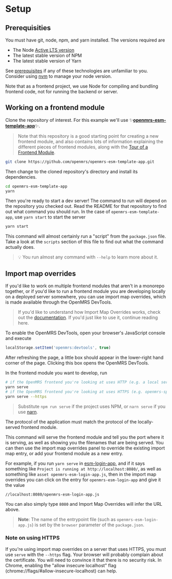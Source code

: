 # Setup

## Prerequisities

You must have git, node, npm, and yarn installed. The versions required are
- The Node [Active LTS version](https://nodejs.org/en/about/releases/)
- The latest stable version of NPM
- The latest stable version of Yarn

See [prerequisites](./prerequisites.md) if any of these technologies
are unfamiliar to you.
Consider using [nvm](https://github.com/nvm-sh/nvm#node-version-manager---)
to manage your node version.

Note that as a frontend project, we use Node for compiling and bundling frontend code,
not for running the backend or server.

## Working on a frontend module

Clone the repository of interest. For this example we'll use
:sparkles:**[openmrs-esm-template-app](https://github.com/openmrs/openmrs-esm-template-app)**:sparkles:.

> Note that this repository is a good starting point for creating a new
frontend module, and also contains lots of information explaining the
different pieces of frontend modules, along with the
[Tour of a Frontend Module](./tour.md).

```bash
git clone https://github.com/openmrs/openmrs-esm-template-app.git
```

Then change to the cloned repository's directory and install its dependencies.

```bash
cd openmrs-esm-template-app
yarn
```

Then you're ready to start a dev server! The command to run will depend on
the repository you checked out. Read the README for that repository to find
out what command you should run. In the case of `openmrs-esm-template-app`,
use `yarn start` to start the server

```bash
yarn start
```

This command will almost certainly run a "script" from the `package.json`
file. Take a look at the `scripts` section of this file to find out what
the command actually does.

> :bulb: You run almost any command with `--help` to learn more about it.

## Import map overrides

If you'd like to work on multiple frontend modules that aren't in a monorepo together,
or if you'd like to run a frontend module you are developing locally on a
deployed server somewhere, you can use import map overrides,
which is made available through the OpenMRS DevTools.

> If you'd like to understand how Import Map Overrides works, check out
  the [documentation](https://github.com/joeldenning/import-map-overrides).
  If you'd just like to use it, continue reading here.

To enable the OpenMRS DevTools, open your browser's JavaScript console and execute

```javascript
localStorage.setItem('openmrs:devtools', true)
```

After refreshing the page, a little box should appear in the lower-right hand corner of the page.
Clicking this box opens the OpenMRS DevTools.

In the frontend module you want to develop, run

```bash
# if the OpenMRS frontend you're looking at uses HTTP (e.g. a local server)
yarn serve
# if the OpenMRS frontend you're looking at uses HTTPS (e.g. openmrs-spa.org)
yarn serve --https
```

> Substitute `npm run serve` if the project uses NPM, or `narn serve` if you use
  [narn](https://github.com/joeldenning/narn).

The protocol of the application must match the protocol of the locally-served frontend module.

This command will serve the frontend module and tell you the port where it is serving,
as well as showing you the filenames that are being served. You can then use
the import map overrides panel to override the existing import map
entry, or add your frontend module as a new entry.

For example, if you run `yarn serve` in
[esm-login-app](https://github.com/openmrs/openmrs-esm-core/tree/master/packages/apps/esm-login-app),
and if it says something like `Project is running at http://localhost:8080/`,
as well as something like `asset openmrs-esm-login-app.js`, then in the import
map overrides you can click on the entry for `openmrs-esm-login-app` and give it the value

```
//localhost:8080/openmrs-esm-login-app.js
```

You can also simply type `8080` and Import Map Overrides will infer the URL above.

> **Note**: The name of the entrypoint file (such as `openmrs-esm-login-app.js`) is set
  by the `browser` parameter of the `package.json`.

### Note on using HTTPS

If you're using import map overrides on a server that uses HTTPS, you must use `serve` with the
`--https` flag. Your browser will probably complain about the certificate.
You will need to convince it
that there is no security risk. In Chrome, enabling the "allow insecure localhost" flag
(chrome://flags/#allow-insecure-localhost) can help.
